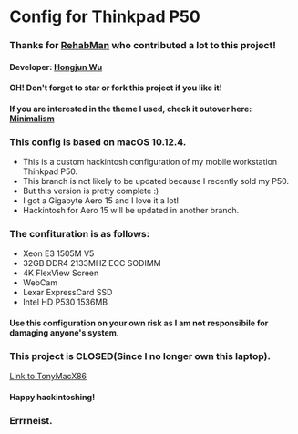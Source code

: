 # Config for Thinkpad P50
### Thanks for [RehabMan](https://www.tonymacx86.com/members/rehabman.429483/) who contributed a lot to this project!
#### Developer: [Hongjun Wu](https://www.tonymacx86.com/members/errrneist.1550861/)
#### OH! Don't forget to star or fork this project if you like it!
#### If you are interested in the theme I used, check it outover here: [Minimalism](https://github.com/Errrneist/Hackintosh-Minimalism-Theme)
### This config is based on macOS 10.12.4.

* This is a custom hackintosh configuration of my mobile workstation Thinkpad P50.
* This branch is not likely to be updated because I recently sold my P50.
* But this version is pretty complete :) 
* I got a Gigabyte Aero 15 and I love it a lot!
* Hackintosh for Aero 15 will be updated in another branch.

### The confituration is as follows:
* Xeon E3 1505M V5
* 32GB DDR4 2133MHZ ECC SODIMM
* 4K FlexView Screen
* WebCam
* Lexar ExpressCard SSD
* Intel HD P530 1536MB
  
#### Use this configuration on your own risk as I am not responsibile for damaging anyone's system.

### This project is CLOSED(Since I no longer own this laptop).
[Link to TonyMacX86](https://www.tonymacx86.com/threads/thinkpad-p50-hackintosh-sierra-configurations.250832/)

#### Happy hackintoshing!
### Errrneist.
